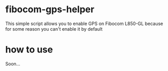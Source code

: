# fibocom-gps-helper
This simple script allows you to enable GPS on Fibocom L850-GL because for some reason you can't enable it by default

# how to use
Soon...
